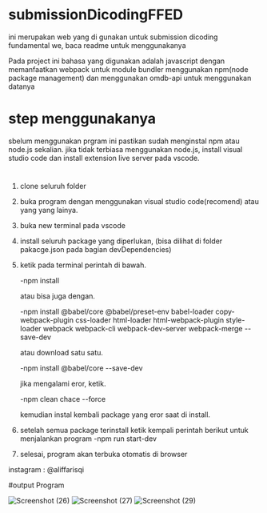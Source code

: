 # submissionDicodingFFED
ini merupakan web yang di gunakan untuk submission dicoding fundamental we, baca readme untuk menggunakanya

Pada project ini bahasa yang digunakan adalah javascript dengan memanfaatkan webpack untuk module bundler
menggunakan npm(node package management) dan menggunakan omdb-api untuk menggunakan datanya

# step menggunakanya
sbelum menggunakan prgram ini pastikan sudah menginstal npm atau node.js sekalian.
jika tidak terbiasa menggunakan node.js, install visual studio code dan install extension live server pada vscode.
#
1. clone seluruh folder
2. buka program dengan menggunakan visual studio code(recomend) atau yang yang lainya.
3. buka new terminal pada vscode
4. install seluruh package yang diperlukan, (bisa dilihat di folder pakacge.json pada bagian devDependencies)
5. ketik pada terminal perintah di bawah.

     -npm install 	
     
   atau bisa juga dengan.
   
      -npm install @babel/core @babel/preset-env babel-loader copy-webpack-plugin css-loader html-loader html-webpack-plugin style-loader  webpack webpack-cli webpack-dev-server webpack-merge --save-dev
     
   atau download satu satu.
   
      -npm install @babel/core --save-dev
    
   jika mengalami eror, ketik.
   
      -npm clean chace --force
     
   kemudian instal kembali package yang eror saat di install.
   
6. setelah semua package terinstall ketik kempali perintah berikut untuk menjalankan program
      -npm run start-dev
7. selesai, program akan terbuka otomatis di browser

instagram : @aliffarisqi

#output Program

![Screenshot (26)](https://user-images.githubusercontent.com/48192376/84583967-849d1280-ae29-11ea-885d-3de53bad12d6.png)
![Screenshot (27)](https://user-images.githubusercontent.com/48192376/84583972-87980300-ae29-11ea-8df8-2372d4f7ccce.png)
![Screenshot (29)](https://user-images.githubusercontent.com/48192376/84583978-8bc42080-ae29-11ea-9d0b-8f669b1bd27a.png)
